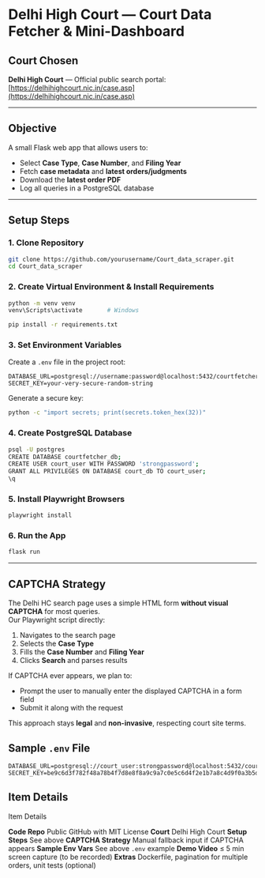 # Delhi High Court — Court Data Fetcher & Mini-Dashboard

##  Court Chosen
**Delhi High Court** — Official public search portal: [https://delhihighcourt.nic.in/case.asp](https://delhihighcourt.nic.in/case.asp)

---

##  Objective
A small Flask web app that allows users to:
- Select **Case Type**, **Case Number**, and **Filing Year**
- Fetch **case metadata** and **latest orders/judgments**
- Download the **latest order PDF**
- Log all queries in a PostgreSQL database

---

##  Setup Steps

### 1. Clone Repository
```bash
git clone https://github.com/yourusername/Court_data_scraper.git
cd Court_data_scraper
```

### 2. Create Virtual Environment & Install Requirements
```bash
python -m venv venv
venv\Scripts\activate       # Windows

pip install -r requirements.txt
```

### 3. Set Environment Variables  
Create a `.env` file in the project root:
```
DATABASE_URL=postgresql://username:password@localhost:5432/courtfetcher_db
SECRET_KEY=your-very-secure-random-string
```

Generate a secure key:
```bash
python -c "import secrets; print(secrets.token_hex(32))"
```

### 4. Create PostgreSQL Database
```bash
psql -U postgres
CREATE DATABASE courtfetcher_db;
CREATE USER court_user WITH PASSWORD 'strongpassword';
GRANT ALL PRIVILEGES ON DATABASE court_db TO court_user;
\q
```


### 5. Install Playwright Browsers
```bash
playwright install
```

### 6. Run the App
```bash
flask run
```

---

##  CAPTCHA Strategy
The Delhi HC search page uses a simple HTML form **without visual CAPTCHA** for most queries.  
Our Playwright script directly:
1. Navigates to the search page
2. Selects the **Case Type**
3. Fills the **Case Number** and **Filing Year**
4. Clicks **Search** and parses results

If CAPTCHA ever appears, we plan to:
- Prompt the user to manually enter the displayed CAPTCHA in a form field
- Submit it along with the request

This approach stays **legal** and **non-invasive**, respecting court site terms.



##  Sample `.env` File
```
DATABASE_URL=postgresql://court_user:strongpassword@localhost:5432/court_db
SECRET_KEY=be9c6d3f782f48a78b4f7d8e8f8a9c9a7c0e5c6d4f2e1b7a8c4d9f0a3b5d6e7f
```



##  Item Details
  
 Item   Details 

 **Code Repo**  Public GitHub with MIT License 
 **Court**      Delhi High Court 
 **Setup Steps**  See above 
 **CAPTCHA Strategy**  Manual fallback input if CAPTCHA appears 
 **Sample Env Vars**  See above `.env` example 
 **Demo Video**  ≤ 5 min screen capture (to be recorded) 
 **Extras**  Dockerfile, pagination for multiple orders, unit tests (optional) 






